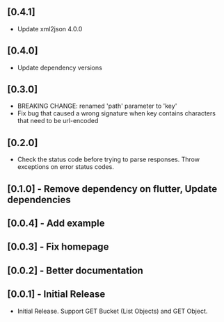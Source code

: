 ## [0.4.1]

* Update xml2json 4.0.0

## [0.4.0]

* Update dependency versions

## [0.3.0]

* BREAKING CHANGE: renamed 'path' parameter to 'key'
* Fix bug that caused a wrong signature when key contains characters that need to be url-encoded

## [0.2.0]

* Check the status code before trying to parse responses. Throw exceptions on error status codes. 

## [0.1.0] - Remove dependency on flutter, Update dependencies

## [0.0.4] - Add example

## [0.0.3] - Fix homepage

## [0.0.2] - Better documentation

## [0.0.1] - Initial Release

* Initial Release. Support GET Bucket (List Objects) and GET Object.
